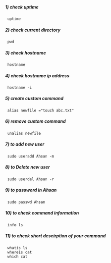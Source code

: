 ##### 1) check uptime 
     uptime

##### 2) check current directory
     pwd

##### 3) check hostname
     hostname

##### 4) check hostname ip address
     hostname -i

##### 5) create custom command
     alias newfile ="touch abc.txt"


##### 6) remove custom command
     unalias newfile

##### 7) to add new user
     sudo useradd Ahsan -m

##### 8) to Delete new user
     sudo userdel Ahsan -r


##### 9) to password in Ahsan
     sudo passwd Ahsan

##### 10) to check command  information 
     info ls 

##### 11) to check short descirption of your command
     whatis ls 
     whereis cat
     which cat 

